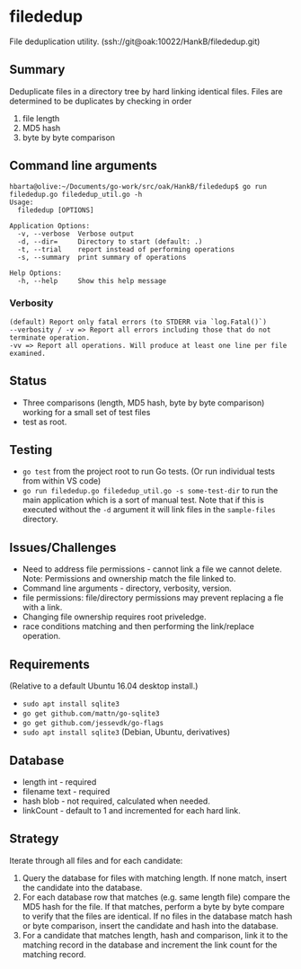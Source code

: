 # filededup

File deduplication utility. (ssh://git@oak:10022/HankB/filededup.git)

## Summary

Deduplicate files in a directory tree by hard linking identical files. Files
are determined to be duplicates by checking in order

1. file length
1. MD5 hash
1. byte by byte comparison

## Command line arguments

``` shell
hbarta@olive:~/Documents/go-work/src/oak/HankB/filededup$ go run filededup.go filededup_util.go -h
Usage:
  filededup [OPTIONS]

Application Options:
  -v, --verbose  Verbose output
  -d, --dir=     Directory to start (default: .)
  -t, --trial    report instead of performing operations
  -s, --summary  print summary of operations

Help Options:
  -h, --help     Show this help message
```

### Verbosity

    (default) Report only fatal errors (to STDERR via `log.Fatal()`)
    --verbosity / -v => Report all errors including those that do not terminate operation.
    -vv => Report all operations. Will produce at least one line per file examined.

## Status

* Three comparisons (length, MD5 hash, byte by byte comparison) working for a small set of test files
* test as root.

## Testing

* `go test` from the project root to run Go tests. (Or run individual tests from within VS code)
* `go run filededup.go filededup_util.go -s some-test-dir` to run the main application which is a sort of manual test. Note that if this is executed without the `-d` argument it will link files in the `sample-files` directory.

## Issues/Challenges

* Need to address file permissions - cannot link a file we cannot delete. Note: Permissions and ownership match the file linked to.
* Command line arguments - directory, verbosity, version.
* file permissions: file/directory permissions may prevent replacing a fle with a link. 
* Changing file ownership requires root priveledge.
* race conditions matching and then performing the link/replace operation.

## Requirements

(Relative to a default Ubuntu 16.04 desktop install.)

* `sudo apt install sqlite3`
* `go get github.com/mattn/go-sqlite3`
* `go get github.com/jessevdk/go-flags`
* `sudo apt install sqlite3` (Debian, Ubuntu, derivatives)

## Database

* length int - required
* filename text - required
* hash blob - not required, calculated when needed.
* linkCount - default to 1 and incremented for each hard link.

## Strategy

Iterate through all files and for each candidate:

1. Query the database for files with matching length. If none match, insert the candidate into the database.
1. For each database row that matches (e.g. same length file) compare the MD5 hash for the file. If that matches, perform a byte by byte compare to verify that the files are identical. If no files in the database match hash or byte comparison, insert the candidate and hash into the database.
1. For a candidate that matches length, hash and comparison, link it to the matching record in the database and increment the link count for the matching record.